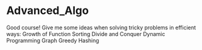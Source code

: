 # Advanced_Algo
Good course!
Give me some ideas when solving tricky problems in efficient ways:
Growth of Function
Sorting
Divide and Conquer
Dynamic Programming
Graph
Greedy 
Hashing

